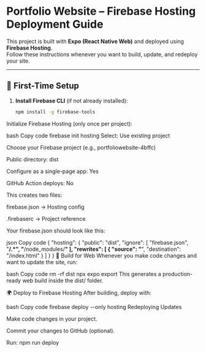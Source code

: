 # Portfolio Website – Firebase Hosting Deployment Guide

This project is built with **Expo (React Native Web)** and deployed using **Firebase Hosting**.  
Follow these instructions whenever you want to build, update, and redeploy your site.

---

## 🚀 First-Time Setup

1. **Install Firebase CLI** (if not already installed):
   ```bash
   npm install -g firebase-tools
   ```

Initialize Firebase Hosting (only once per project):

bash
Copy code
firebase init hosting
Select: Use existing project

Choose your Firebase project (e.g., portfoliowebsite-4bffc)

Public directory: dist

Configure as a single-page app: Yes

GitHub Action deploys: No

This creates two files:

firebase.json → Hosting config

.firebaserc → Project reference

Your firebase.json should look like this:

json
Copy code
{
"hosting": {
"public": "dist",
"ignore": [
"firebase.json",
"**/.*",
"**/node_modules/**"
],
"rewrites": [
{
"source": "**",
"destination": "/index.html"
}
]
}
}
🔨 Build for Web
Whenever you make code changes and want to update the site, run:

bash
Copy code
rm -rf dist
npx expo export
This generates a production-ready web build inside the dist/ folder.

🌍 Deploy to Firebase Hosting
After building, deploy with:

bash
Copy code
firebase deploy --only hosting
Redeploying Updates

Make code changes in your project.

Commit your changes to GitHub (optional).

Run:
npm run deploy
